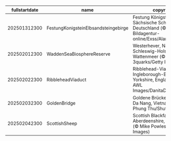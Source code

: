 |fullstartdate|name|copyright|title|image|
|--|--|--|--|--|
202501312300|FestungKonigsteinElbsandsteingebirge|Festung Königstein, Sächsische Schweiz, Deutschland (© Bildagentur-online/Exss/Alamy)|Schnee und Stein|![](/de-DE/2025/02/202501312300FestungKonigsteinElbsandsteingebirge.jpg)|
202502012300|WaddenSeaBiosphereReserve|Westerhever, Nationalpark Schleswig-Holsteinisches Wattenmeer (© 3quarks/Getty Images)|Unberührtes Naturparadies|![](/de-DE/2025/02/202502012300WaddenSeaBiosphereReserve.jpg)|
202502022300|RibbleheadViaduct|Ribblehead-Viadukt und Ingleborough-Berg, North Yorkshire, England, UK (© AWL Images/DanitaDelimont.com)|Historisches Juwel|![](/de-DE/2025/02/202502022300RibbleheadViaduct.jpg)|
202502032300|GoldenBridge|Goldene Brücke, Bà Nà Hills, Da Nang, Vietnam (© Hien Phung Thu/Shutterstock)|Auf Händen getragen|![](/de-DE/2025/02/202502032300GoldenBridge.jpg)|
202502042300|ScottishSheep|Scottish Blackface-Schaf, Aberdeenshire, Schottland (© Mike Powles/Getty Images)|Von wegen schwarzes Schaf|![](/de-DE/2025/02/202502042300ScottishSheep.jpg)|
